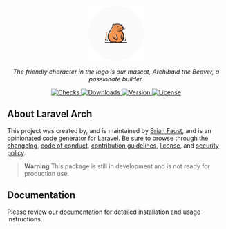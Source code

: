 <p align="center">
    <a href="https://bombenprodukt.com" target="_blank">
        <img src="https://raw.githubusercontent.com/BombenProdukt/laravel-arch/main/logo.svg" width="128" alt="BombenProdukt Logo" />
    </a>
</p>
<p align="center">
    <em>The friendly character in the logo is our mascot, Archibald the Beaver, a passionate builder.</em>
</p>

<p align="center">
    <a href="https://github.com/faustbrian/laravel-arch/actions">
        <img src="https://badge.sh/github/check-runs/BombenProdukt/laravel-arch" alt="Checks" />
    </a>
    <a href="https://packagist.org/packages/bombenprodukt/laravel-arch">
        <img src="https://badge.sh/packagist/downloads/BombenProdukt/laravel-arch" alt="Downloads" />
    </a>
    <a href="https://packagist.org/packages/bombenprodukt/laravel-arch">
        <img src="https://badge.sh/packagist/version/BombenProdukt/laravel-arch" alt="Version" />
    </a>
    <a href="https://packagist.org/packages/bombenprodukt/laravel-arch">
        <img src="https://badge.sh/packagist/license/BombenProdukt/laravel-arch" alt="License" />
    </a>
</p>

## About Laravel Arch

This project was created by, and is maintained by [Brian Faust](https://github.com/faustbrian), and is an opinionated code generator for Laravel. Be sure to browse through the [changelog](CHANGELOG.md), [code of conduct](.github/CODE_OF_CONDUCT.md), [contribution guidelines](.github/CONTRIBUTING.md), [license](LICENSE), and [security policy](.github/SECURITY.md).

> **Warning**
> This package is still in development and is not ready for production use.

## Documentation

Please review [our documentation](https://docs.laravel-arch.com/) for detailed installation and usage instructions.

